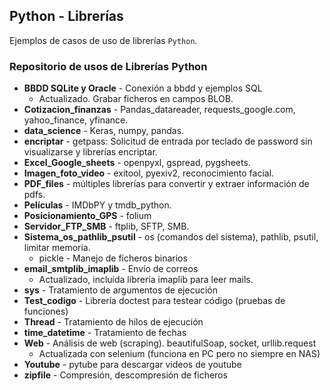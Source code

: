 ## Python - Librerías

Ejemplos de casos de uso de librerías `Python`.

### Repositorio de usos de Librerías Python

* **BBDD SQLite y Oracle** - Conexión a bbdd y ejemplos SQL
    - Actualizado. Grabar ficheros en campos BLOB.
* **Cotizacion_finanzas** - Pandas_datareader, requests_google.com, yahoo_finance, yfinance.
* **data_science** - Keras, numpy, pandas.
* **encriptar** - getpass: Solicitud de entrada por teclado de password sin visualizarse y librerías encriptar.
* **Excel_Google_sheets** - openpyxl, gspread, pygsheets.
* **Imagen_foto_video** - exitool, pyexiv2, reconocimiento facial.
* **PDF_files** - múltiples librerías para convertir y extraer información de pdfs.
* **Películas** - IMDbPY y tmdb_python.
* **Posicionamiento_GPS** - folium
* **Servidor_FTP_SMB** - ftplib, SFTP, SMB.
* **Sistema_os_pathlib_psutil** - os (comandos del sistema), pathlib, psutil, limitar memoria.
    * pickle - Manejo de ficheros binarios
* **email_smtplib_imaplib** - Envío de correos
    - Actualizado, incluida librería imaplib para leer mails.
* **sys** - Tratamiento de argumentos de ejecución
* **Test_codigo** - Librería doctest para testear código (pruebas de funciones)
* **Thread** - Tratamiento de hilos de ejecución
* **time_datetime** - Tratamiento de fechas
* **Web** - Análisis de web (scraping). beautifulSoap, socket, urllib.request
    - Actualizada con selenium (funciona en PC pero no siempre en NAS)
* **Youtube** - pytube para descargar videos de youtube
* **zipfile** - Compresión, descompresión de ficheros
